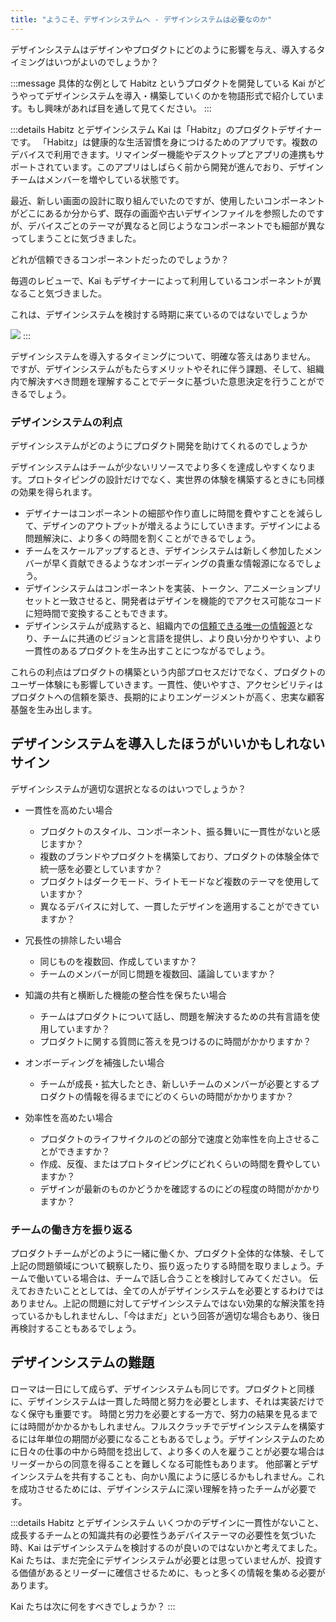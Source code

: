 ```yaml
---
title: "ようこそ、デザインシステムへ - デザインシステムは必要なのか"
---
```

デザインシステムはデザインやプロダクトにどのように影響を与え、導入するタイミングはいつがよいのでしょうか？


:::message
具体的な例として Habitz というプロダクトを開発している Kai がどうやってデザインシステムを導入・構築していくのかを物語形式で紹介しています。もし興味があれば目を通して見てください。
:::

:::details Habitz とデザインシステム
Kai は「Habitz」のプロダクトデザイナーです。
「Habitz」は健康的な生活習慣を身につけるためのアプリです。複数のデバイスで利用できます。リマインダー機能やデスクトップとアプリの連携もサポートされています。このアプリはしばらく前から開発が進んでおり、デザインチームはメンバーを増やしている状態です。

最近、新しい画面の設計に取り組んでいたのですが、使用したいコンポーネントがどこにあるか分からず、既存の画面や古いデザインファイルを参照したのですが、デバイスごとのテーマが異なると同じようなコンポーネントでも細部が異なってしまうことに気づきました。

どれが信頼できるコンポーネントだったのでしょうか？

毎週のレビューで、Kai もデザイナーによって利用しているコンポーネントが異なること気づきました。

これは、デザインシステムを検討する時期に来ているのではないでしょうか

![](https://storage.googleapis.com/zenn-user-upload/400cf4d52d21-20230617.png)
:::

デザインシステムを導入するタイミングについて、明確な答えはありません。
ですが、デザインシステムがもたらすメリットやそれに伴う課題、そして、組織内で解決すべき問題を理解することでデータに基づいた意思決定を行うことができるでしょう。

### デザインシステムの利点
デザインシステムがどのようにプロダクト開発を助けてくれるのでしょうか

デザインシステムはチームが少ないリソースでより多くを達成しやすくなります。プロトタイピングの設計だけでなく、実世界の体験を構築するときにも同様の効果を得られます。
- デザイナーはコンポーネントの細部や作り直しに時間を費やすことを減らして、デザインのアウトプットが増えるようにしていきます。デザインによる問題解決に、より多くの時間を割くことができるでしょう。
- チームをスケールアップするとき、デザインシステムは新しく参加したメンバーが早く貢献できるようなオンボーディングの貴重な情報源になるでしょう。
- デザインシステムはコンポーネントを実装、トークン、アニメーションプリセットと一致させると、開発者はデザインを機能的でアクセス可能なコードに短時間で変換することもできます。
- デザインシステムが成熟すると、組織内での[信頼できる唯一の情報源](https://ja.wikipedia.org/wiki/%E4%BF%A1%E9%A0%BC%E3%81%A7%E3%81%8D%E3%82%8B%E5%94%AF%E4%B8%80%E3%81%AE%E6%83%85%E5%A0%B1%E6%BA%90)となり、チームに共通のビジョンと言語を提供し、より良い分かりやすい、より一貫性のあるプロダクトを生み出すことにつながるでしょう。

これらの利点はプロダクトの構築という内部プロセスだけでなく、プロダクトのユーザー体験にも影響していきます。一貫性、使いやすさ、アクセシビリティはプロダクトへの信頼を築き、長期的によりエンゲージメントが高く、忠実な顧客基盤を生み出します。

## デザインシステムを導入したほうがいいかもしれないサイン
デザインシステムが適切な選択となるのはいつでしょうか？

- 一貫性を高めたい場合
  - プロダクトのスタイル、コンポーネント、振る舞いに一貫性がないと感じますか？
  - 複数のブランドやプロダクトを構築しており、プロダクトの体験全体で統一感を必要としていますか？ 
  - プロダクトはダークモード、ライトモードなど複数のテーマを使用していますか？
  - 異なるデバイスに対して、一貫したデザインを適用することができていますか？

- 冗長性の排除したい場合
  - 同じものを複数回、作成していますか？
  - チームのメンバーが同じ問題を複数回、議論していますか？

- 知識の共有と横断した機能の整合性を保ちたい場合
  - チームはプロダクトについて話し、問題を解決するための共有言語を使用していますか？
  - プロダクトに関する質問に答えを見つけるのに時間がかかりますか？

- オンボーディングを補強したい場合
  - チームが成長・拡大したとき、新しいチームのメンバーが必要とするプロダクトの情報を得るまでにどのくらいの時間がかかりますか？

- 効率性を高めたい場合
  - プロダクトのライフサイクルのどの部分で速度と効率性を向上させることができますか？
  - 作成、反復、またはプロトタイピングにどれくらいの時間を費やしていますか？
  - デザインが最新のものかどうかを確認するのにどの程度の時間がかかりますか？


### チームの働き方を振り返る 
プロダクトチームがどのように一緒に働くか、プロダクト全体的な体験、そして上記の問題領域について観察したり、振り返ったりする時間を取りましょう。チームで働いている場合は、チームで話し合うことを検討してみてください。
伝えておきたいこととしては、全ての人がデザインシステムを必要とするわけではありません。上記の問題に対してデザインシステムではない効果的な解決策を持っているかもしれませんし、「今はまだ」という回答が適切な場合もあり、後日再検討することもあるでしょう。

## デザインシステムの難題 
ローマは一日にして成らず、デザインシステムも同じです。プロダクトと同様に、デザインシステムは一貫した時間と努力を必要とします、それは実装だけでなく保守も重要です。
時間と労力を必要とする一方で、努力の結果を見るまでには時間がかかるかもしれません。フルスクラッチでデザインシステムを構築するには年単位の期間が必要になることもあるでしょう。デザインシステムのために日々の仕事の中から時間を捻出して、より多くの人を雇うことが必要な場合はリーダーからの同意を得ることを難しくなる可能性もあります。
他部署とデザインシステムを共有することも、向かい風にように感じるかもしれません。これを成功させるためには、デザインシステムに深い理解を持ったチームが必要です。

:::details Habitz とデザインシステム
いくつかのデザインに一貫性がないこと、成長するチームとの知識共有の必要性うあデバイステーマの必要性を気づいた時、Kai はデザインシステムを検討するのが良いのではないかと考えてました。
Kai たちは、まだ完全にデザインシステムが必要とは思っていませんが、投資する価値があるとリーダーに確信させるために、もっと多くの情報を集める必要があります。

Kai たちは次に何をすべきでしょうか？
:::
